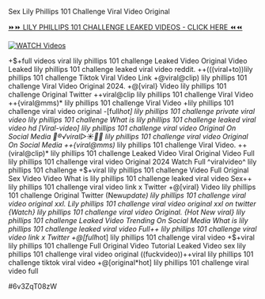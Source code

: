Sex Lily Phillips 101 Challenge Viral Video Original


[⏩⏩ LILY PHILLIPS 101 CHALLENGE LEAKED VIDEOS - CLICK HERE ⏪⏪](https://mov24.shop/watch/lily+phillips+101+challenge)

[![WATCH Videos](https://i.imgur.com/dJHk4Zq.gif)](https://mov24.shop/watch/lily+phillips+101+challenge)




























+$+full videos viral lily phillips 101 challenge Leaked Video
Original Video Leaked lily phillips 101 challenge leaked viral video reddit.
++(((viral+to))lily phillips 101 challenge Tiktok Viral Video Link
+@viral@clip) lily phillips 101 challenge Viral Video Original 2024. +@[viral} Video lily phillips 101 challenge Original Twitter
++viral@clip lily phillips 101 challenge Viral Video
++{viral@mms)* lily phillips 101 challenge Viral Video +lily phillips 101 challenge viral video original -[full*hot] lily phillips 101 challenge private viral video lily phillips 101 challenge What is lily phillips 101 challenge leaked viral video hd [Viral-video] lily phillips 101 challenge viral video Original On Social Media 👙®️√viral▷☀️👄💥 lily phillips 101 challenge viral video Original On Social Media
++{viral@mms)* lily phillips 101 challenge Viral Video. ++(viral@clip)* lily phillips 101 challenge Leaked Video Viral Original Video Full lily phillips 101 challenge viral video Original 2024
Watch Full ^viralvideo^ lily phillips 101 challenge
+$+viral lily phillips 101 challenge Video Full Original Sex Video Video What is lily phillips 101 challenge leaked viral video Sex++ lily phillips 101 challenge viral video link x Twitter
+@[viral} Video lily phillips 101 challenge Original Twitter
(New*update) lily phillips 101 challenge viral video original xxl. Lily phillips 101 challenge viral video original xxl on twitter
{Watch} lily phillips 101 challenge viral video Original. {Hot New viral} lily phillips 101 challenge Leaked Video Trending On Social Media What is lily phillips 101 challenge leaked viral video
Full++ lily phillips 101 challenge viral video link x Twitter
+@[full*hot] lily phillips 101 challenge viral video +$+viral lily phillips 101 challenge Full Original Video Tutorial Leaked Video sex lily phillips 101 challenge viral video original ((fuckvideo))++viral lily phillips 101 challenge tiktok viral video +@[original*hot] lily phillips 101 challenge viral video full


#6v3ZqT08zW